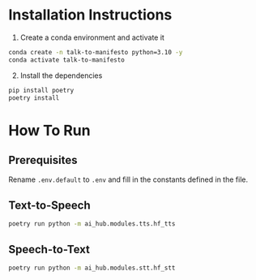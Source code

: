 # Installation Instructions

1. Create a conda environment and activate it
```bash
conda create -n talk-to-manifesto python=3.10 -y
conda activate talk-to-manifesto
```

2. Install the dependencies
```bash
pip install poetry
poetry install
```

# How To Run

## Prerequisites
Rename `.env.default` to `.env` and fill in the constants defined in the file.

## Text-to-Speech
```bash
poetry run python -m ai_hub.modules.tts.hf_tts
```

## Speech-to-Text
```bash
poetry run python -m ai_hub.modules.stt.hf_stt
```
